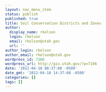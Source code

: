 ```yaml
---
layout: nav_menu_item
status: publish
published: true
title: Soil Conservation Districts and Zones
author:
  display_name: rkelson
  login: rkelson
  email: rkelson@utah.gov
  url: ''
author_login: rkelson
author_email: rkelson@utah.gov
wordpress_id: 7166
wordpress_url: http://gis.utah.gov/?p=7166
date: '2012-04-18 08:37:08 -0500'
date_gmt: '2012-04-18 14:37:08 -0500'
categories: []
tags: []
---
```


